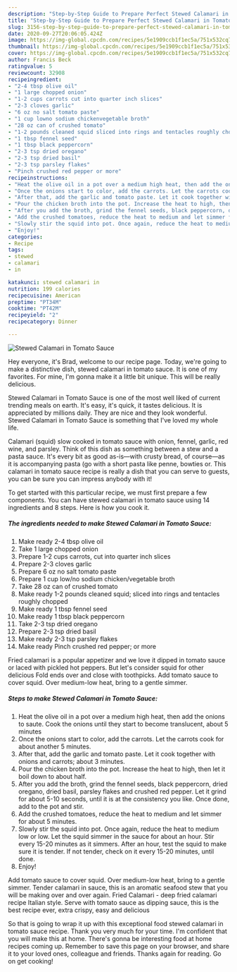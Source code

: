 ```yaml
---
description: "Step-by-Step Guide to Prepare Perfect Stewed Calamari in Tomato Sauce"
title: "Step-by-Step Guide to Prepare Perfect Stewed Calamari in Tomato Sauce"
slug: 3156-step-by-step-guide-to-prepare-perfect-stewed-calamari-in-tomato-sauce
date: 2020-09-27T20:06:05.424Z
image: https://img-global.cpcdn.com/recipes/5e1909ccb1f1ec5a/751x532cq70/stewed-calamari-in-tomato-sauce-recipe-main-photo.jpg
thumbnail: https://img-global.cpcdn.com/recipes/5e1909ccb1f1ec5a/751x532cq70/stewed-calamari-in-tomato-sauce-recipe-main-photo.jpg
cover: https://img-global.cpcdn.com/recipes/5e1909ccb1f1ec5a/751x532cq70/stewed-calamari-in-tomato-sauce-recipe-main-photo.jpg
author: Francis Beck
ratingvalue: 5
reviewcount: 32908
recipeingredient:
- "2-4 tbsp olive oil"
- "1 large chopped onion"
- "1-2 cups carrots cut into quarter inch slices"
- "2-3 cloves garlic"
- "6 oz no salt tomato paste"
- "1 cup lowno sodium chickenvegetable broth"
- "28 oz can of crushed tomato"
- "1-2 pounds cleaned squid sliced into rings and tentacles roughly chopped"
- "1 tbsp fennel seed"
- "1 tbsp black peppercorn"
- "2-3 tsp dried oregano"
- "2-3 tsp dried basil"
- "2-3 tsp parsley flakes"
- "Pinch crushed red pepper or more"
recipeinstructions:
- "Heat the olive oil in a pot over a medium high heat, then add the onions to saute. Cook the onions until they start to become translucent, about 5 minutes"
- "Once the onions start to color, add the carrots. Let the carrots cook for about another 5 minutes."
- "After that, add the garlic and tomato paste. Let it cook together with onions and carrots; about 3 minutes."
- "Pour the chicken broth into the pot. Increase the heat to high, then let it boil down to about half."
- "After you add the broth, grind the fennel seeds, black peppercorn, dried oregano, dried basil, parsley flakes and crushed red pepper. Let it grind for about 5-10 seconds, until it is at the consistency you like. Once done, add to the pot and stir."
- "Add the crushed tomatoes, reduce the heat to medium and let simmer for about 5 minutes."
- "Slowly stir the squid into pot. Once again, reduce the heat to medium low or low. Let the squid simmer in the sauce for about an hour. Stir every 15-20 minutes as it simmers. After an hour, test the squid to make sure it is tender. If not tender, check on it every 15-20 minutes, until done."
- "Enjoy!"
categories:
- Recipe
tags:
- stewed
- calamari
- in

katakunci: stewed calamari in 
nutrition: 199 calories
recipecuisine: American
preptime: "PT34M"
cooktime: "PT42M"
recipeyield: "2"
recipecategory: Dinner

---
```



![Stewed Calamari in Tomato Sauce](https://img-global.cpcdn.com/recipes/5e1909ccb1f1ec5a/751x532cq70/stewed-calamari-in-tomato-sauce-recipe-main-photo.jpg)

Hey everyone, it's Brad, welcome to our recipe page. Today, we're going to make a distinctive dish, stewed calamari in tomato sauce. It is one of my favorites. For mine, I'm gonna make it a little bit unique. This will be really delicious.

Stewed Calamari in Tomato Sauce is one of the most well liked of current trending meals on earth. It's easy, it's quick, it tastes delicious. It is appreciated by millions daily. They are nice and they look wonderful. Stewed Calamari in Tomato Sauce is something that I've loved my whole life.

Calamari (squid) slow cooked in tomato sauce with onion, fennel, garlic, red wine, and parsley. Think of this dish as something between a stew and a pasta sauce. It&#39;s every bit as good as-is—with crusty bread, of course—as it is accompanying pasta (go with a short pasta like penne, bowties or. This calamari in tomato sauce recipe is really a dish that you can serve to guests, you can be sure you can impress anybody with it!


To get started with this particular recipe, we must first prepare a few components. You can have stewed calamari in tomato sauce using 14 ingredients and 8 steps. Here is how you cook it.

<!--inarticleads1-->

##### The ingredients needed to make Stewed Calamari in Tomato Sauce:

1. Make ready 2-4 tbsp olive oil
1. Take 1 large chopped onion
1. Prepare 1-2 cups carrots, cut into quarter inch slices
1. Prepare 2-3 cloves garlic
1. Prepare 6 oz no salt tomato paste
1. Prepare 1 cup low/no sodium chicken/vegetable broth
1. Take 28 oz can of crushed tomato
1. Make ready 1-2 pounds cleaned squid; sliced into rings and tentacles roughly chopped
1. Make ready 1 tbsp fennel seed
1. Make ready 1 tbsp black peppercorn
1. Take 2-3 tsp dried oregano
1. Prepare 2-3 tsp dried basil
1. Make ready 2-3 tsp parsley flakes
1. Make ready Pinch crushed red pepper; or more


Fried calamari is a popular appetizer and we love it dipped in tomato sauce or laced with pickled hot peppers. But let&#39;s consider squid for other delicious Fold ends over and close with toothpicks. Add tomato sauce to cover squid. Over medium-low heat, bring to a gentle simmer. 

<!--inarticleads2-->

##### Steps to make Stewed Calamari in Tomato Sauce:

1. Heat the olive oil in a pot over a medium high heat, then add the onions to saute. Cook the onions until they start to become translucent, about 5 minutes
1. Once the onions start to color, add the carrots. Let the carrots cook for about another 5 minutes.
1. After that, add the garlic and tomato paste. Let it cook together with onions and carrots; about 3 minutes.
1. Pour the chicken broth into the pot. Increase the heat to high, then let it boil down to about half.
1. After you add the broth, grind the fennel seeds, black peppercorn, dried oregano, dried basil, parsley flakes and crushed red pepper. Let it grind for about 5-10 seconds, until it is at the consistency you like. Once done, add to the pot and stir.
1. Add the crushed tomatoes, reduce the heat to medium and let simmer for about 5 minutes.
1. Slowly stir the squid into pot. Once again, reduce the heat to medium low or low. Let the squid simmer in the sauce for about an hour. Stir every 15-20 minutes as it simmers. After an hour, test the squid to make sure it is tender. If not tender, check on it every 15-20 minutes, until done.
1. Enjoy!


Add tomato sauce to cover squid. Over medium-low heat, bring to a gentle simmer. Tender calamari in sauce, this is an aromatic seafood stew that you will be making over and over again. Fried Calamari - deep fried calamari recipe Italian style. Serve with tomato sauce as dipping sauce, this is the best recipe ever, extra crispy, easy and delicious 

So that is going to wrap it up with this exceptional food stewed calamari in tomato sauce recipe. Thank you very much for your time. I'm confident that you will make this at home. There's gonna be interesting food at home recipes coming up. Remember to save this page on your browser, and share it to your loved ones, colleague and friends. Thanks again for reading. Go on get cooking!
